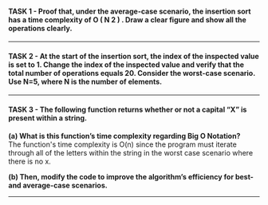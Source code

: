 #### TASK 1 - Proof that, under the average-case scenario, the insertion sort has a time complexity of O ( N 2 ) . Draw a clear figure and show all the operations clearly.


---
#### TASK 2 - At the start of the insertion sort, the index of the inspected value is set to 1. Change the index of the inspected value and verify that the total number of operations equals 20. Consider the worst-case scenario. Use N=5, where N is the number of elements.


---
#### TASK 3 - The following function returns whether or not a capital “X” is present within a string.
**(a) What is this function’s time complexity regarding Big O Notation?**  
The function's time complexity is O(n) since the program must iterate through all of the letters within the string in the worst case scenario where there is no x.

**(b) Then, modify the code to improve the algorithm’s efficiency for best- and average-case scenarios.**


---
